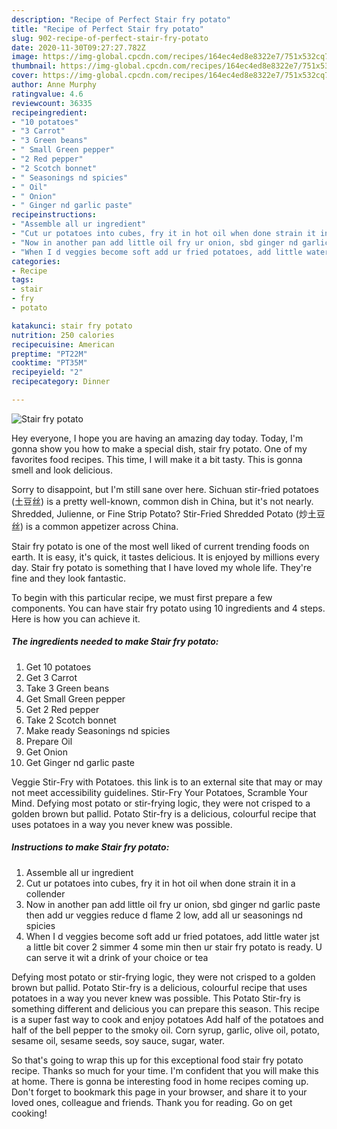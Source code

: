 ```yaml
---
description: "Recipe of Perfect Stair fry potato"
title: "Recipe of Perfect Stair fry potato"
slug: 902-recipe-of-perfect-stair-fry-potato
date: 2020-11-30T09:27:27.782Z
image: https://img-global.cpcdn.com/recipes/164ec4ed8e8322e7/751x532cq70/stair-fry-potato-recipe-main-photo.jpg
thumbnail: https://img-global.cpcdn.com/recipes/164ec4ed8e8322e7/751x532cq70/stair-fry-potato-recipe-main-photo.jpg
cover: https://img-global.cpcdn.com/recipes/164ec4ed8e8322e7/751x532cq70/stair-fry-potato-recipe-main-photo.jpg
author: Anne Murphy
ratingvalue: 4.6
reviewcount: 36335
recipeingredient:
- "10 potatoes"
- "3 Carrot"
- "3 Green beans"
- " Small Green pepper"
- "2 Red pepper"
- "2 Scotch bonnet"
- " Seasonings nd spicies"
- " Oil"
- " Onion"
- " Ginger nd garlic paste"
recipeinstructions:
- "Assemble all ur ingredient"
- "Cut ur potatoes into cubes, fry it in hot oil when done strain it in a collender"
- "Now in another pan add little oil fry ur onion, sbd ginger nd garlic paste then add ur veggies reduce d flame 2 low, add all ur seasonings nd spicies"
- "When I d veggies become soft add ur fried potatoes, add little water jst a little bit cover 2 simmer 4 some min then ur stair fry potato is ready. U can serve it wit a drink of your choice or tea"
categories:
- Recipe
tags:
- stair
- fry
- potato

katakunci: stair fry potato 
nutrition: 250 calories
recipecuisine: American
preptime: "PT22M"
cooktime: "PT35M"
recipeyield: "2"
recipecategory: Dinner

---
```



![Stair fry potato](https://img-global.cpcdn.com/recipes/164ec4ed8e8322e7/751x532cq70/stair-fry-potato-recipe-main-photo.jpg)

Hey everyone, I hope you are having an amazing day today. Today, I'm gonna show you how to make a special dish, stair fry potato. One of my favorites food recipes. This time, I will make it a bit tasty. This is gonna smell and look delicious.

Sorry to disappoint, but I&#39;m still sane over here. Sichuan stir-fried potatoes (土豆丝) is a pretty well-known, common dish in China, but it&#39;s not nearly. Shredded, Julienne, or Fine Strip Potato? Stir-Fried Shredded Potato (炒土豆丝) is a common appetizer across China.

Stair fry potato is one of the most well liked of current trending foods on earth. It is easy, it's quick, it tastes delicious. It is enjoyed by millions every day. Stair fry potato is something that I have loved my whole life. They're fine and they look fantastic.


To begin with this particular recipe, we must first prepare a few components. You can have stair fry potato using 10 ingredients and 4 steps. Here is how you can achieve it.

<!--inarticleads1-->

##### The ingredients needed to make Stair fry potato:

1. Get 10 potatoes
1. Get 3 Carrot
1. Take 3 Green beans
1. Get  Small Green pepper
1. Get 2 Red pepper
1. Take 2 Scotch bonnet
1. Make ready  Seasonings nd spicies
1. Prepare  Oil
1. Get  Onion
1. Get  Ginger nd garlic paste


Veggie Stir-Fry with Potatoes. this link is to an external site that may or may not meet accessibility guidelines. Stir-Fry Your Potatoes, Scramble Your Mind. Defying most potato or stir-frying logic, they were not crisped to a golden brown but pallid. Potato Stir-fry is a delicious, colourful recipe that uses potatoes in a way you never knew was possible. 

<!--inarticleads2-->

##### Instructions to make Stair fry potato:

1. Assemble all ur ingredient
1. Cut ur potatoes into cubes, fry it in hot oil when done strain it in a collender
1. Now in another pan add little oil fry ur onion, sbd ginger nd garlic paste then add ur veggies reduce d flame 2 low, add all ur seasonings nd spicies
1. When I d veggies become soft add ur fried potatoes, add little water jst a little bit cover 2 simmer 4 some min then ur stair fry potato is ready. U can serve it wit a drink of your choice or tea


Defying most potato or stir-frying logic, they were not crisped to a golden brown but pallid. Potato Stir-fry is a delicious, colourful recipe that uses potatoes in a way you never knew was possible. This Potato Stir-fry is something different and delicious you can prepare this season. This recipe is a super fast way to cook and enjoy potatoes Add half of the potatoes and half of the bell pepper to the smoky oil. Corn syrup, garlic, olive oil, potato, sesame oil, sesame seeds, soy sauce, sugar, water. 

So that's going to wrap this up for this exceptional food stair fry potato recipe. Thanks so much for your time. I'm confident that you will make this at home. There is gonna be interesting food in home recipes coming up. Don't forget to bookmark this page in your browser, and share it to your loved ones, colleague and friends. Thank you for reading. Go on get cooking!
